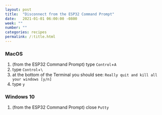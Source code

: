 ```yaml
---
layout: post
title:  "Disconnect from the ESP32 Command Prompt"
date:   2021-01-01 06:00:00 -0800
week: ""
number: ""
categories: recipes
permalink: /:title.html
---
```


### MacOS

1. (from the ESP32 Command Prompt) type `Control`+`A`
2. type `Control`+`\`
3. at the bottom of the Terminal you should see: `Really quit and kill all your windows [y/n]`
4. type `y`

### Windows 10

1. (from the ESP32 Command Prompt) close `Putty`
